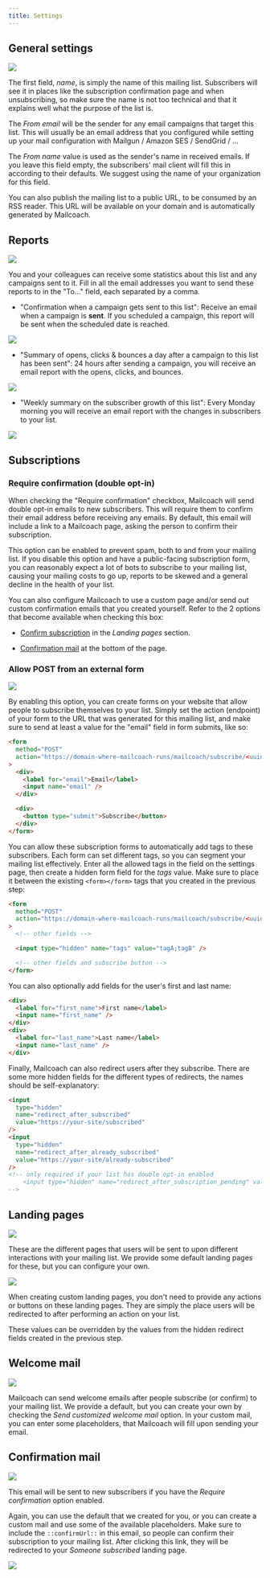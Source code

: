 ```yaml
---
title: Settings
---
```


## General settings

![](https://mailcoach.app/images/docs/v3/app/lists/settings-general.png)

The first field, _name_, is simply the name of this mailing list. Subscribers will see it in places like the subscription confirmation page and when unsubscribing, so make sure the name is not too technical and that it explains well what the purpose of the list is.

The _From email_ will be the sender for any email campaigns that target this list. This will usually be an email address that you configured while setting up your mail configuration with Mailgun / Amazon SES / SendGrid / …

The _From name_ value is used as the sender's name in received emails. If you leave this field empty, the subscribers' mail client will fill this in according to their defaults. We suggest using the name of your organization for this field.

You can also publish the mailing list to a public URL, to be consumed by an RSS reader. This URL will be available on your domain and is automatically generated by Mailcoach.

## Reports

![](https://mailcoach.app/images/docs/v3/app/lists/settings-reports.png)

You and your colleagues can receive some statistics about this list and any campaigns sent to it. Fill in all the email addresses you want to send these reports to in the "To…" field, each separated by a comma.

- "Confirmation when a campaign gets sent to this list": Receive an email when a campaign is **sent**. If you scheduled a campaign, this report will be sent when the scheduled date is reached.

![](https://mailcoach.app/images/docs/v3/app/lists/reports-campaign-sent.png)

- "Summary of opens, clicks & bounces a day after a campaign to this list has been sent": 24 hours after sending a campaign, you will receive an email report with the opens, clicks, and bounces.

![](https://mailcoach.app/images/docs/v3/app/lists/reports-campaign-summary.png)

- "Weekly summary on the subscriber growth of this list": Every Monday morning you will receive an email report with the changes in subscribers to your list.

![](https://mailcoach.app/images/docs/v3/app/lists/reports-list-summary.png)

## Subscriptions

### Require confirmation (double opt-in)

When checking the "Require confirmation" checkbox, Mailcoach will send double opt-in emails to new subscribers. This will require them to confirm their email address before receiving any emails. By default, this email will include a link to a Mailcoach page, asking the person to confirm their subscription.

This option can be enabled to prevent spam, both to and from your mailing list. If you disable this option and have a public-facing subscription form, you can reasonably expect a lot of bots to subscribe to your mailing list, causing your mailing costs to go up, reports to be skewed and a general decline in the health of your list.

You can also configure Mailcoach to use a custom page and/or send out custom confirmation emails that you created yourself. Refer to the 2 options that become available when checking this box:

- [Confirm subscription](/docs/v3/app/lists/settings#landing-pages) in the _Landing pages_ section.

- [Confirmation mail](/docs/v3/app/lists/settings#confirmation-mail) at the bottom of the page.

### Allow POST from an external form

![](https://mailcoach.app/images/docs/v3/app/lists/settings-subscriptions-external-form.png)

By enabling this option, you can create forms on your website that allow people to subscribe themselves to your list. Simply set the action (endpoint) of your form to the URL that was generated for this mailing list, and make sure to send at least a value for the "email" field in form submits, like so:

```html
<form
  method="POST"
  action="https://domain-where-mailcoach-runs/mailcoach/subscribe/<uuid-of-emaillist>"
>
  <div>
    <label for="email">Email</label>
    <input name="email" />
  </div>

  <div>
    <button type="submit">Subscribe</button>
  </div>
</form>
```

You can allow these subscription forms to automatically add tags to these subscribers. Each form can set different tags, so you can segment your mailing list effectively. Enter all the allowed tags in the field on the settings page, then create a hidden form field for the _tags_ value. Make sure to place it between the existing `<form></form>` tags that you created in the previous step:

```html
<form
  method="POST"
  action="https://domain-where-mailcoach-runs/mailcoach/subscribe/<uuid-of-emaillist>"
>
  <!-- other fields -->

  <input type="hidden" name="tags" value="tagA;tagB" />

  <!-- other fields and subscribe button -->
</form>
```

You can also optionally add fields for the user's first and last name:

```html
<div>
  <label for="first_name">First name</label>
  <input name="first_name" />
</div>
<div>
  <label for="last_name">Last name</label>
  <input name="last_name" />
</div>
```

Finally, Mailcoach can also redirect users after they subscribe. There are some more hidden fields for the different types of redirects, the names should be self-explanatory:

```html
<input
  type="hidden"
  name="redirect_after_subscribed"
  value="https://your-site/subscribed"
/>
<input
  type="hidden"
  name="redirect_after_already_subscribed"
  value="https://your-site/already-subscribed"
/>
<!-- only required if your list has double opt-in enabled
    <input type="hidden" name="redirect_after_subscription_pending" value="https://your-site/redirect-after-pending" />
-->
```

## Landing pages

![](https://mailcoach.app/images/docs/v3/app/lists/settings-landing-pages.png)

These are the different pages that users will be sent to upon different interactions with your mailing list. We provide some default landing pages for these, but you can configure your own.

![](https://mailcoach.app/images/docs/v3/app/lists/settings-default-confirmation.png)

When creating custom landing pages, you don't need to provide any actions or buttons on these landing pages. They are simply the place users will be redirected to after performing an action on your list.

These values can be overridden by the values from the hidden redirect fields created in the previous step.

## Welcome mail

![](https://mailcoach.app/images/docs/v3/app/lists/settings-welcome-mail.png)

Mailcoach can send welcome emails after people subscribe (or confirm) to your mailing list. We provide a default, but you can create your own by checking the _Send customized welcome mail_ option. In your custom mail, you can enter some placeholders, that Mailcoach will fill upon sending your email.

## Confirmation mail

![](https://mailcoach.app/images/docs/v3/app/lists/settings-confirmation-mail.png)

This email will be sent to new subscribers if you have the _Require confirmation_ option enabled.

Again, you can use the default that we created for you, or you can create a custom mail and use some of the available placeholders. Make sure to include the `::confirmUrl::` in this email, so people can confirm their subscription to your mailing list. After clicking this link, they will be redirected to your _Someone subscribed_ landing page.

![](https://mailcoach.app/images/docs/v3/app/lists/settings-default-confirmation-mail.png)
